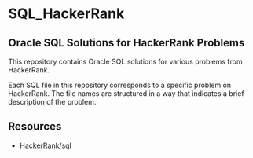 # SQL_HackerRank

## Oracle SQL Solutions for HackerRank Problems

This repository contains Oracle SQL solutions for various problems from HackerRank. 

Each SQL file in this repository corresponds to a specific problem on HackerRank. The file names are structured in a way that indicates a brief description of the problem.

## Resources

- [HackerRank/sql](https://www.hackerrank.com/domains/sql)


